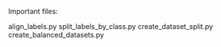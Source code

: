 Important files:

align_labels.py
split_labels_by_class.py
create_dataset_split.py
create_balanced_datasets.py